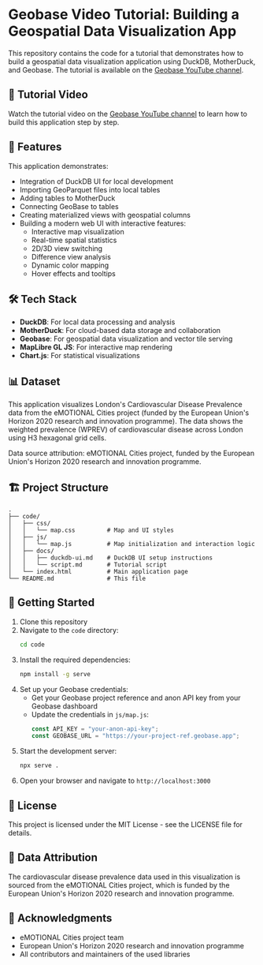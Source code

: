 # Geobase Video Tutorial: Building a Geospatial Data Visualization App

This repository contains the code for a tutorial that demonstrates how to build a geospatial data visualization application using DuckDB, MotherDuck, and Geobase. The tutorial is available on the [Geobase YouTube channel](https://youtube.com/@geobase).

## 🎥 Tutorial Video

Watch the tutorial video on the [Geobase YouTube channel](https://youtube.com/@geobase) to learn how to build this application step by step.

## 🚀 Features

This application demonstrates:

- Integration of DuckDB UI for local development
- Importing GeoParquet files into local tables
- Adding tables to MotherDuck
- Connecting GeoBase to tables
- Creating materialized views with geospatial columns
- Building a modern web UI with interactive features:
  - Interactive map visualization
  - Real-time spatial statistics
  - 2D/3D view switching
  - Difference view analysis
  - Dynamic color mapping
  - Hover effects and tooltips

## 🛠️ Tech Stack

- **DuckDB**: For local data processing and analysis
- **MotherDuck**: For cloud-based data storage and collaboration
- **Geobase**: For geospatial data visualization and vector tile serving
- **MapLibre GL JS**: For interactive map rendering
- **Chart.js**: For statistical visualizations

## 📊 Dataset

This application visualizes London's Cardiovascular Disease Prevalence data from the eMOTIONAL Cities project (funded by the European Union's Horizon 2020 research and innovation programme). The data shows the weighted prevalence (WPREV) of cardiovascular disease across London using H3 hexagonal grid cells.

Data source attribution: eMOTIONAL Cities project, funded by the European Union's Horizon 2020 research and innovation programme.

## 🏗️ Project Structure

```
.
├── code/
│   ├── css/
│   │   └── map.css         # Map and UI styles
│   ├── js/
│   │   └── map.js          # Map initialization and interaction logic
│   ├── docs/
│   │   ├── duckdb-ui.md    # DuckDB UI setup instructions
│   │   └── script.md       # Tutorial script
│   └── index.html          # Main application page
└── README.md               # This file
```

## 🚀 Getting Started

1. Clone this repository
2. Navigate to the `code` directory:
   ```bash
   cd code
   ```
3. Install the required dependencies:
   ```bash
   npm install -g serve
   ```
4. Set up your Geobase credentials:
   - Get your Geobase project reference and anon API key from your Geobase dashboard
   - Update the credentials in `js/map.js`:
     ```javascript
     const API_KEY = "your-anon-api-key";
     const GEOBASE_URL = "https://your-project-ref.geobase.app";
     ```
5. Start the development server:
   ```bash
   npx serve .
   ```
6. Open your browser and navigate to `http://localhost:3000`

## 📝 License

This project is licensed under the MIT License - see the LICENSE file for details.

## 🙏 Data Attribution

The cardiovascular disease prevalence data used in this visualization is sourced from the eMOTIONAL Cities project, which is funded by the European Union's Horizon 2020 research and innovation programme.

## 🙏 Acknowledgments

- eMOTIONAL Cities project team
- European Union's Horizon 2020 research and innovation programme
- All contributors and maintainers of the used libraries
